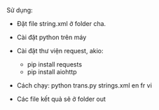 Sử dụng:
- Đặt file string.xml ở folder cha.
- Cài đặt python trên máy
- Cài đặt thư viện request, akio:
  + pip install requests 
  + pip install aiohttp

- Cách chạy: python trans.py strings.xml en fr vi
- Các file kết quả sẽ ở folder out
